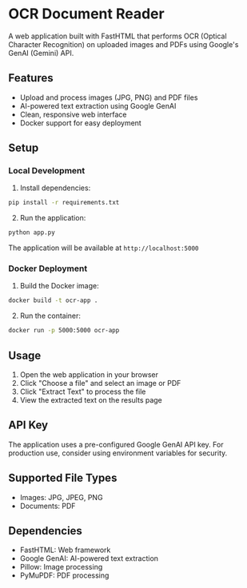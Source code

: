 # OCR Document Reader

A web application built with FastHTML that performs OCR (Optical Character Recognition) on uploaded images and PDFs using Google's GenAI (Gemini) API.

## Features

- Upload and process images (JPG, PNG) and PDF files
- AI-powered text extraction using Google GenAI
- Clean, responsive web interface
- Docker support for easy deployment

## Setup

### Local Development

1. Install dependencies:
```bash
pip install -r requirements.txt
```

2. Run the application:
```bash
python app.py
```

The application will be available at `http://localhost:5000`

### Docker Deployment

1. Build the Docker image:
```bash
docker build -t ocr-app .
```

2. Run the container:
```bash
docker run -p 5000:5000 ocr-app
```

## Usage

1. Open the web application in your browser
2. Click "Choose a file" and select an image or PDF
3. Click "Extract Text" to process the file
4. View the extracted text on the results page

## API Key

The application uses a pre-configured Google GenAI API key. For production use, consider using environment variables for security.

## Supported File Types

- Images: JPG, JPEG, PNG
- Documents: PDF

## Dependencies

- FastHTML: Web framework
- Google GenAI: AI-powered text extraction
- Pillow: Image processing
- PyMuPDF: PDF processing
